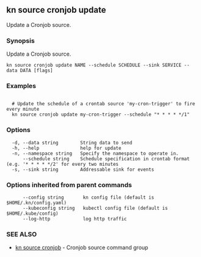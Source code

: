 ## kn source cronjob update

Update a Cronjob source.

### Synopsis

Update a Cronjob source.

```
kn source cronjob update NAME --schedule SCHEDULE --sink SERVICE --data DATA [flags]
```

### Examples

```

  # Update the schedule of a crontab source 'my-cron-trigger' to fire every minute
  kn source cronjob update my-cron-trigger --schedule "* * * * */1"
```

### Options

```
  -d, --data string        String data to send
  -h, --help               help for update
  -n, --namespace string   Specify the namespace to operate in.
      --schedule string    Schedule specification in crontab format (e.g. '* * * * */2' for every two minutes
  -s, --sink string        Addressable sink for events
```

### Options inherited from parent commands

```
      --config string       kn config file (default is $HOME/.kn/config.yaml)
      --kubeconfig string   kubectl config file (default is $HOME/.kube/config)
      --log-http            log http traffic
```

### SEE ALSO

* [kn source cronjob](kn_source_cronjob.md)	 - Cronjob source command group

